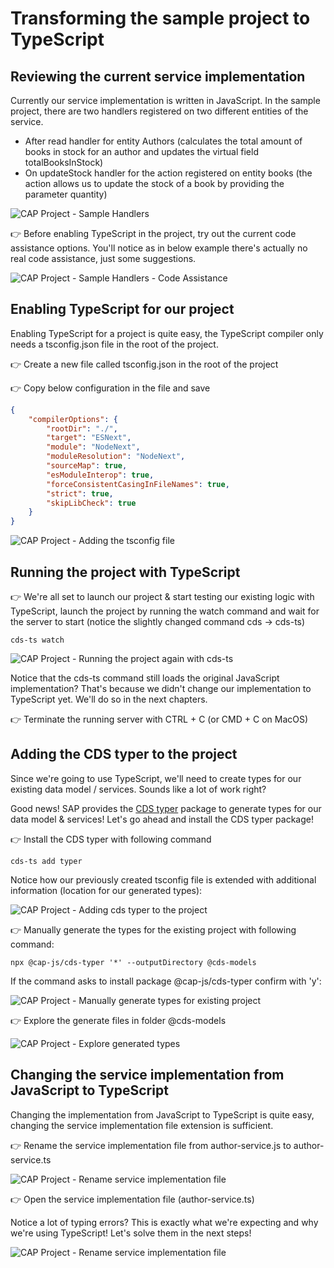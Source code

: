 # Transforming the sample project to TypeScript

## Reviewing the current service implementation

Currently our service implementation is written in JavaScript. In the sample project, there are two handlers registered on two different entities of the service.

- After read handler for entity Authors (calculates the total amount of books in stock for an author and updates the virtual field totalBooksInStock)
- On updateStock handler for the action registered on entity books (the action allows us to update the stock of a book by providing the parameter quantity)

![CAP Project - Sample Handlers](images/1.png)

👉 Before enabling TypeScript in the project, try out the current code assistance options. You'll notice as in below example there's actually no real code assistance, just some suggestions.

![CAP Project - Sample Handlers - Code Assistance](images/2.png)

## Enabling TypeScript for our project

Enabling TypeScript for a project is quite easy, the TypeScript compiler only needs a tsconfig.json file in the root of the project.

👉 Create a new file called tsconfig.json in the root of the project

👉 Copy below configuration in the file and save

```json
{
    "compilerOptions": {
        "rootDir": "./",
        "target": "ESNext",
        "module": "NodeNext",
        "moduleResolution": "NodeNext",
        "sourceMap": true,
        "esModuleInterop": true,
        "forceConsistentCasingInFileNames": true,
        "strict": true,
        "skipLibCheck": true
    }
}
```

![CAP Project - Adding the tsconfig file](images/3.png)

## Running the project with TypeScript

👉  We're all set to launch our project & start testing our existing logic with TypeScript, launch the project by running the watch command and wait for the server to start (notice the slightly changed command cds -> cds-ts)

    cds-ts watch

![CAP Project - Running the project again with cds-ts](images/4.png)

Notice that the cds-ts command still loads the original JavaScript implementation? That's because we didn't change our implementation to TypeScript yet. We'll do so in the next chapters.

👉 Terminate the running server with CTRL + C (or CMD + C on MacOS)

## Adding the CDS typer to the project

Since we're going to use TypeScript, we'll need to create types for our existing data model / services. Sounds like a lot of work right?

Good news! SAP provides the [CDS typer](https://cap.cloud.sap/docs/tools/cds-typer) package to generate types for our data model & services! Let's go ahead and install the CDS typer package!

👉 Install the CDS typer with following command

    cds-ts add typer

Notice how our previously created tsconfig file is extended with additional information (location for our generated types):

![CAP Project - Adding cds typer to the project](images/5.png)

👉 Manually generate the types for the existing project with following command:

    npx @cap-js/cds-typer '*' --outputDirectory @cds-models

If the command asks to install package @cap-js/cds-typer confirm with 'y':

![CAP Project - Manually generate types for existing project](images/6.png)

👉 Explore the generate files in folder @cds-models

![CAP Project - Explore generated types](images/7.png)

## Changing the service implementation from JavaScript to TypeScript

Changing the implementation from JavaScript to TypeScript is quite easy, changing the service implementation file extension is sufficient.

👉 Rename the service implementation file from author-service.js to author-service.ts

![CAP Project - Rename service implementation file](images/8.png)

👉 Open the service implementation file (author-service.ts)

Notice a lot of typing errors? 
This is exactly what we're expecting and why we're using TypeScript! Let's solve them in the next steps!

![CAP Project - Rename service implementation file](images/9.png)

